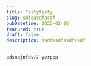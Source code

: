 ```yaml
---
title: Testytesty
slug: sdfaasdfasdf
pubDatetime: 2025-02-26
featured: true
draft: false
description: asdfasdfasdfasdf
---
```


```
adsnajnfds// yerppp
```
